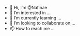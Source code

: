 - 👋 Hi, I’m @Natinae
- 👀 I’m interested in ...
- 🌱 I’m currently learning ...
- 💞️ I’m looking to collaborate on ...
- 📫 How to reach me ...

<!---
Natinae/Natinae is a ✨ special ✨ repository because its `README.md` (this file) appears on your GitHub profile.
You can click the Preview link to take a look at your changes.
--->
